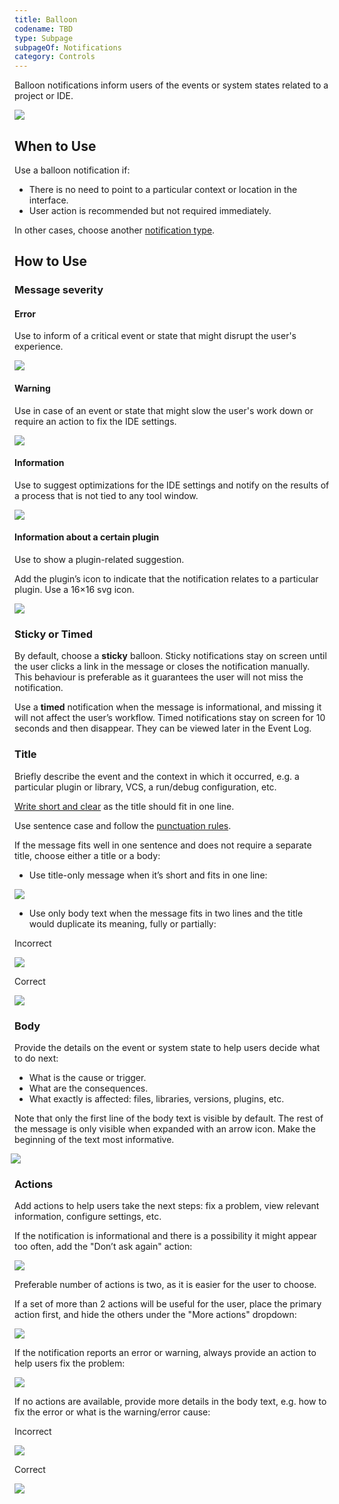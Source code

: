 ```yaml
---
title: Balloon
codename: TBD
type: Subpage
subpageOf: Notifications
category: Controls
---
```


Balloon notifications inform users of the events or system states related to a project or IDE.

![]({{site.baseurl}}/images/balloon/01_example.png)


## When to Use

Use a balloon notification if:
* There is no need to point to a particular context or location in the interface.
* User action is recommended but not required immediately.

<p class="noanchor">
In other cases, choose another <a href="{{site.baseurl}}/controls/notifications">notification type</a>.
</p>

## How to Use

### Message severity

#### Error
Use to inform of a critical event or state that might disrupt the user's experience.

![]({{site.baseurl}}/images/balloon/02_error.png)

#### Warning
Use in case of an event or state that might slow the user's work down or require an action to fix the IDE settings.

![]({{site.baseurl}}/images/balloon/03_warning.png)

#### Information
Use to suggest optimizations for the IDE settings and notify on the results of a process that is not tied to any tool window.

![]({{site.baseurl}}/images/balloon/04_information.png)

#### Information about a certain plugin

Use to show a plugin-related suggestion. 

Add the plugin’s icon to indicate that the notification relates to a particular plugin. Use a 16×16 svg icon.

![]({{site.baseurl}}/images/balloon/05_information_plugin.png)


### Sticky or Timed

By default, choose a **sticky** balloon. Sticky notifications stay on screen until the user clicks a link in the message or closes the notification manually. This behaviour is preferable as it guarantees the user will not miss the notification.

Use a **timed** notification when the message is informational, and missing it will not affect the user’s workflow. Timed notifications stay on screen for 10 seconds and then disappear. They can be viewed later in the Event Log.


### Title

Briefly describe the event and the context in which it occurred, e.g. a particular plugin or library, VCS, a run/debug configuration, etc.

[Write short and clear]({{site.baseurl}}/text/writing_short) as the title should fit in one line.

Use  sentence case and follow the [punctuation rules]({{site.baseurl}}/text/punctuation).

If the message fits well in one sentence and does not require a separate title, choose either a title or a body:
* Use title-only message when it’s short and fits in one line:

![]({{site.baseurl}}/images/balloon/03_warning.png)

* Use only body text when the message fits in two lines and the title would duplicate its meaning, fully or partially:

<p class='label incorrect'> Incorrect </p>

![]({{site.baseurl}}/images/balloon/06_only_text_incorrect.png)

<p class='label correct'> Correct</p>

![]({{site.baseurl}}/images/balloon/06_only_text_correct.png)


### Body

Provide the details on the event or system state to help users decide what to do next:
* What is the cause or trigger.
* What are the consequences.
* What exactly is affected: files, libraries, versions, plugins, etc.

Note that only the first line of the body text is visible by default. The rest of the message is only visible when expanded with an arrow icon. Make the beginning of the text most informative.

<img src="{{site.baseurl}}/images/balloon/07_expandable.png" style="margin-left: -6px">


### Actions

Add actions to help users take the next steps: fix a problem, view relevant information, configure settings, etc.

If the notification is informational and there is a possibility it might appear too often, add the "Don’t ask again" action:

![]({{site.baseurl}}/images/balloon/04_information.png)

Preferable number of actions is two, as it is easier for the user to choose.

If a set of more than 2 actions will be useful for the user, place the primary action first, and hide the others under the "More actions" dropdown:

![]({{site.baseurl}}/images/balloon/08_dropdown.png)

If the notification reports an error or warning, always provide an action to help users fix the problem:

![]({{site.baseurl}}/images/balloon/02_error.png)

If no actions are available, provide more details in the body text, e.g. how to fix the error or what is the warning/error cause:

<p class='label incorrect'> Incorrect </p>

![]({{site.baseurl}}/images/balloon/09_error_incorrect.png)

<p class='label correct'>Correct</p>

![]({{site.baseurl}}/images/balloon/09_error_correct.png)


